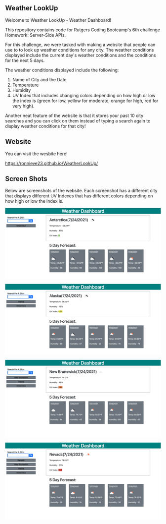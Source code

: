 ## Weather LookUp

Welcome to Weather LookUp - Weather Dashboard!

This repository contains code for Rutgers Coding Bootcamp's 6th challenge Homework:
Server-Side APIs.

For this challenge, we were tasked with making a website that people can use to to look up weather conditions for any city. The weather conditions displayed include the current day's weather conditions and the conditions for the next 5 days.

The weather conditions displayed include the following:

1. Name of City and the Date
2. Temperature
3. Humidity
4. UV Index that includes changing colors depending on how high or low the index is (green for low, yellow for moderate, orange for high, red for very high).

Another neat feature of the website is that it stores your past 10 city searches and you can click on them instead of typing a search again to display weather conditions for that city!


## Website
You can visit the wesbite here!

https://ronnieve23.github.io/WeatherLookUp/


## Screen Shots
Below are screenshots of the website. Each screenshot has a different city that displays different UV Indexes that has different colors depending on how high or low the index is.

![Website Screenshot](./assets/screenshots/Low.png)

![Website Screenshot](./assets/screenshots/Moderate.png)

![Website Screenshot](./assets/screenshots/high.png)

![Website Screenshot](./assets/screenshots/Veryhigh.png)
